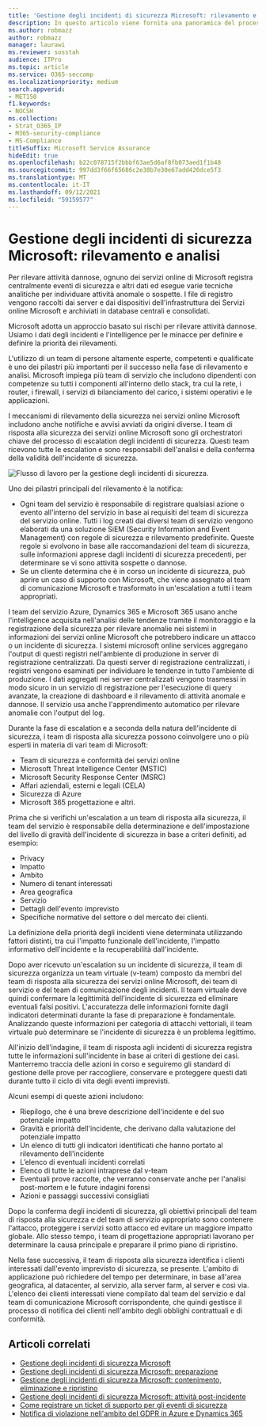 ```yaml
---
title: 'Gestione degli incidenti di sicurezza Microsoft: rilevamento e analisi'
description: In questo articolo viene fornita una panoramica del processo di rilevamento e analisi degli incidenti di sicurezza nei servizi online Microsoft.
ms.author: robmazz
author: robmazz
manager: laurawi
ms.reviewer: sosstah
audience: ITPro
ms.topic: article
ms.service: O365-seccomp
ms.localizationpriority: medium
search.appverid:
- MET150
f1.keywords:
- NOCSH
ms.collection:
- Strat_O365_IP
- M365-security-compliance
- MS-Compliance
titleSuffix: Microsoft Service Assurance
hideEdit: true
ms.openlocfilehash: b22c078715f2bbbf63ae5d6af8fb073aed1f1b48
ms.sourcegitcommit: 997dd3f66f65686c2e38b7e30e67add426dce5f3
ms.translationtype: MT
ms.contentlocale: it-IT
ms.lasthandoff: 09/12/2021
ms.locfileid: "59159577"
---
```

# <a name="microsoft-security-incident-management-detection-and-analysis"></a>Gestione degli incidenti di sicurezza Microsoft: rilevamento e analisi

Per rilevare attività dannose, ognuno dei servizi online di Microsoft registra centralmente eventi di sicurezza e altri dati ed esegue varie tecniche analitiche per individuare attività anomale o sospette. I file di registro vengono raccolti dai server e dai dispositivi dell'infrastruttura dei Servizi online Microsoft e archiviati in database centrali e consolidati.

Microsoft adotta un approccio basato sui rischi per rilevare attività dannose. Usiamo i dati degli incidenti e l'intelligence per le minacce per definire e definire la priorità dei rilevamenti.

L'utilizzo di un team di persone altamente esperte, competenti e qualificate è uno dei pilastri più importanti per il successo nella fase di rilevamento e analisi. Microsoft impiega più team di servizio che includono dipendenti con competenze su tutti i componenti all'interno dello stack, tra cui la rete, i router, i firewall, i servizi di bilanciamento del carico, i sistemi operativi e le applicazioni.

I meccanismi di rilevamento della sicurezza nei servizi online Microsoft includono anche notifiche e avvisi avviati da origini diverse. I team di risposta alla sicurezza dei servizi online Microsoft sono gli orchestratori chiave del processo di escalation degli incidenti di sicurezza. Questi team ricevono tutte le escalation e sono responsabili dell'analisi e della conferma della validità dell'incidente di sicurezza.

![Flusso di lavoro per la gestione degli incidenti di sicurezza.](../media/assurance-sim-workflow.png)

Uno dei pilastri principali del rilevamento è la notifica:

- Ogni team del servizio è responsabile di registrare qualsiasi azione o evento all'interno del servizio in base ai requisiti del team di sicurezza del servizio online. Tutti i log creati dai diversi team di servizio vengono elaborati da una soluzione SiEM (Security Information and Event Management) con regole di sicurezza e rilevamento predefinite. Queste regole si evolvono in base alle raccomandazioni del team di sicurezza, sulle informazioni apprese dagli incidenti di sicurezza precedenti, per determinare se vi sono attività sospette o dannose.
- Se un cliente determina che è in corso un incidente di sicurezza, può aprire un caso di supporto con Microsoft, che viene assegnato al team di comunicazione Microsoft e trasformato in un'escalation a tutti i team appropriati.

I team del servizio Azure, Dynamics 365 e Microsoft 365 usano anche l'intelligence acquisita nell'analisi delle tendenze tramite il monitoraggio e la registrazione della sicurezza per rilevare anomalie nei sistemi in informazioni dei servizi online Microsoft che potrebbero indicare un attacco o un incidente di sicurezza. I sistemi microsoft online services aggregano l'output di questi registri nell'ambiente di produzione in server di registrazione centralizzati. Da questi server di registrazione centralizzati, i registri vengono esaminati per individuare le tendenze in tutto l'ambiente di produzione. I dati aggregati nei server centralizzati vengono trasmessi in modo sicuro in un servizio di registrazione per l'esecuzione di query avanzate, la creazione di dashboard e il rilevamento di attività anomale e dannose. Il servizio usa anche l'apprendimento automatico per rilevare anomalie con l'output del log.

Durante la fase di escalation e a seconda della natura dell'incidente di sicurezza, i team di risposta alla sicurezza possono coinvolgere uno o più esperti in materia di vari team di Microsoft:

- Team di sicurezza e conformità dei servizi online
- Microsoft Threat Intelligence Center (MSTIC)
- Microsoft Security Response Center (MSRC)
- Affari aziendali, esterni e legali (CELA)
- Sicurezza di Azure
- Microsoft 365 progettazione e altri.

Prima che si verifichi un'escalation a un team di risposta alla sicurezza, il team del servizio è responsabile della determinazione e dell'impostazione del livello di gravità dell'incidente di sicurezza in base a criteri definiti, ad esempio:

- Privacy
- Impatto
- Ambito
- Numero di tenant interessati
- Area geografica
- Servizio
- Dettagli dell'evento imprevisto
- Specifiche normative del settore o del mercato dei clienti.

La definizione della priorità degli incidenti viene determinata utilizzando fattori distinti, tra cui l'impatto funzionale dell'incidente, l'impatto informativo dell'incidente e la recuperabilità dall'incidente.

Dopo aver ricevuto un'escalation su un incidente di sicurezza, il team di sicurezza organizza un team virtuale (v-team) composto da membri del team di risposta alla sicurezza dei servizi online Microsoft, dei team di servizio e del team di comunicazione degli incidenti. Il team virtuale deve quindi confermare la legittimità dell'incidente di sicurezza ed eliminare eventuali falsi positivi. L'accuratezza delle informazioni fornite dagli indicatori determinati durante la fase di preparazione è fondamentale. Analizzando queste informazioni per categoria di attacchi vettoriali, il team virtuale può determinare se l'incidente di sicurezza è un problema legittimo.

All'inizio dell'indagine, il team di risposta agli incidenti di sicurezza registra tutte le informazioni sull'incidente in base ai criteri di gestione dei casi. Manterremo traccia delle azioni in corso e seguiremo gli standard di gestione delle prove per raccogliere, conservare e proteggere questi dati durante tutto il ciclo di vita degli eventi imprevisti.

Alcuni esempi di queste azioni includono:

- Riepilogo, che è una breve descrizione dell'incidente e del suo potenziale impatto
- Gravità e priorità dell'incidente, che derivano dalla valutazione del potenziale impatto
- Un elenco di tutti gli indicatori identificati che hanno portato al rilevamento dell'incidente
- L’elenco di eventuali incidenti correlati
- Elenco di tutte le azioni intraprese dal v-team
- Eventuali prove raccolte, che verranno conservate anche per l'analisi post-mortem e le future indagini forensi
- Azioni e passaggi successivi consigliati

Dopo la conferma degli incidenti di sicurezza, gli obiettivi principali del team di risposta alla sicurezza e del team di servizio appropriato sono contenere l'attacco, proteggere i servizi sotto attacco ed evitare un maggiore impatto globale. Allo stesso tempo, i team di progettazione appropriati lavorano per determinare la causa principale e preparare il primo piano di ripristino.

Nella fase successiva, il team di risposta alla sicurezza identifica i clienti interessati dall'evento imprevisto di sicurezza, se presente. L'ambito di applicazione può richiedere del tempo per determinare, in base all'area geografica, al datacenter, al servizio, alla server farm, al server e così via. L'elenco dei clienti interessati viene compilato dal team del servizio e dal team di comunicazione Microsoft corrispondente, che quindi gestisce il processo di notifica dei clienti nell'ambito degli obblighi contrattuali e di conformità.

## <a name="related-articles"></a>Articoli correlati

- [Gestione degli incidenti di sicurezza Microsoft](assurance-security-incident-management.md)
- [Gestione degli incidenti di sicurezza Microsoft: preparazione](assurance-sim-preparation.md)
- [Gestione degli incidenti di sicurezza Microsoft: contenimento, eliminazione e ripristino](assurance-sim-containment-eradication-recovery.md)
- [Gestione degli incidenti di sicurezza Microsoft: attività post-incidente](assurance-sim-post-incident-activity.md)
- [Come registrare un ticket di supporto per gli eventi di sicurezza](/azure/security/fundamentals/event-support-ticket)
- [Notifica di violazione nell'ambito del GDPR in Azure e Dynamics 365](/compliance/regulatory/gdpr-breach-azure-dynamics)
